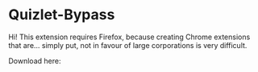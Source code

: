 # Quizlet-Bypass
Hi! This extension requires Firefox, because creating Chrome extensions that are... simply put, not in favour of large corporations is very difficult.

Download here:
